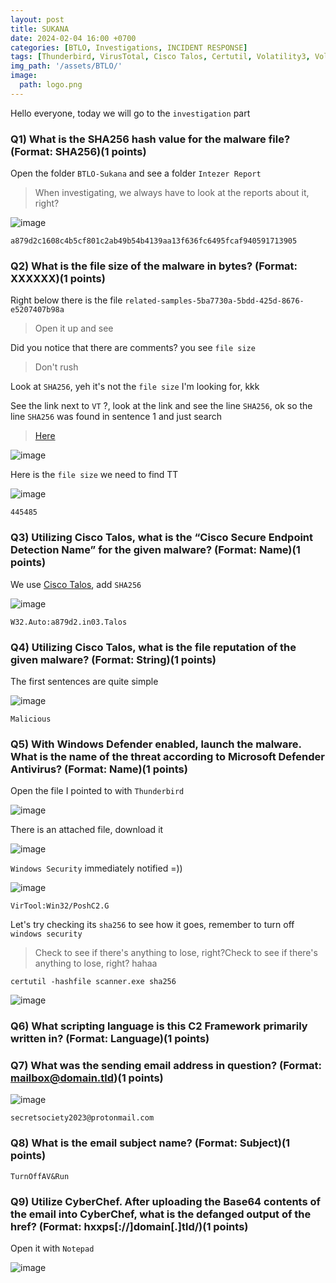 ```yaml
---
layout: post
title: SUKANA 
date: 2024-02-04 16:00 +0700
categories: [BTLO, Investigations, INCIDENT RESPONSE]
tags: [Thunderbird, VirusTotal, Cisco Talos, Certutil, Volatility3, Volatility Workbench, Autopsy, Wireshark, Timeline Explorer, CyberChef, MFTECmd, Blue Team, btlo]     # TAG names should always be lowercase
img_path: '/assets/BTLO/'
image: 
  path: logo.png
--- 
```


Hello everyone, today we will go to the `investigation` part

### Q1) What is the SHA256 hash value for the malware file? (Format: SHA256)(1 points)

Open the folder `BTLO-Sukana` and see a folder `Intezer Report` 
> When investigating, we always have to look at the reports about it, right?

![image](https://github.com/zs0b/zs0b.github.io/assets/118095276/5c1fcfb1-94fd-4e0b-8f9b-de776c93fbc2)

`a879d2c1608c4b5cf801c2ab49b54b4139aa13f636fc6495fcaf940591713905` 

### Q2) What is the file size of the malware in bytes? (Format: XXXXXX)(1 points)

Right below there is the file `related-samples-5ba7730a-5bdd-425d-8676-e5207407b98a`
> Open it up and see

Did you notice that there are comments? you see `file size`
> Don't rush

Look at `SHA256`, yeh it's not the `file size` I'm looking for, kkk

See the link next to `VT` ?, look at the link and see the line `SHA256`, ok so the line `SHA256` was found in sentence 1 and just search
> [Here](https://www.virustotal.com/gui/file/a879d2c1608c4b5cf801c2ab49b54b4139aa13f636fc6495fcaf940591713905/details) 

![image](https://github.com/zs0b/zs0b.github.io/assets/118095276/dfd75d5a-42d5-4810-8816-5f10b9822144)

Here is the `file size` we need to find TT

![image](https://github.com/zs0b/zs0b.github.io/assets/118095276/6ee67a3b-b8f7-4319-b47c-1d95b4c73386)

`445485`

### Q3) Utilizing Cisco Talos, what is the “Cisco Secure Endpoint Detection Name” for the given malware? (Format: Name)(1 points)

We use [Cisco Talos](https://www.talosintelligence.com/talos_file_reputation), add `SHA256` 

![image](https://github.com/zs0b/zs0b.github.io/assets/118095276/e9139449-69f6-439b-b1b5-d1f78c189059)

`W32.Auto:a879d2.in03.Talos`

### Q4) Utilizing Cisco Talos, what is the file reputation of the given malware? (Format: String)(1 points)

The first sentences are quite simple

![image](https://github.com/zs0b/zs0b.github.io/assets/118095276/d7804afd-ac6e-4ade-a7e7-603d6cad1647)

`Malicious`

### Q5) With Windows Defender enabled, launch the malware. What is the name of the threat according to Microsoft Defender Antivirus? (Format: Name)(1 points)

Open the file I pointed to with `Thunderbird`

![image](https://github.com/zs0b/zs0b.github.io/assets/118095276/eea9c62c-4e8c-464a-b20e-498cee102396)

There is an attached file, download it

![image](https://github.com/zs0b/zs0b.github.io/assets/118095276/5a43ba59-abff-4548-bf00-b4b459bac059)

`Windows Security` immediately notified =)) 

![image](https://github.com/zs0b/zs0b.github.io/assets/118095276/e55b8db2-9dca-42f9-8c48-3088c7bc7859)

`VirTool:Win32/PoshC2.G` 

Let's try checking its `sha256` to see how it goes, remember to turn off `windows security`
> Check to see if there's anything to lose, right?Check to see if there's anything to lose, right? hahaa

```
certutil -hashfile scanner.exe sha256

```

![image](https://github.com/zs0b/zs0b.github.io/assets/118095276/02a427a5-9694-477d-abd6-e1bffe0ec701)

### Q6) What scripting language is this C2 Framework primarily written in? (Format: Language)(1 points)

### Q7) What was the sending email address in question? (Format: mailbox@domain.tld)(1 points)

![image](https://github.com/zs0b/zs0b.github.io/assets/118095276/98d41a52-ea5b-463a-9da4-7a9afaee8d26)

`secretsociety2023@protonmail.com`

### Q8) What is the email subject name? (Format: Subject)(1 points)

`TurnOffAV&Run`

### Q9) Utilize CyberChef. After uploading the Base64 contents of the email into CyberChef, what is the defanged output of the href? (Format: hxxps[://]domain[.]tld/)(1 points)

Open it with `Notepad`

![image](https://github.com/zs0b/zs0b.github.io/assets/118095276/fce28968-ba9a-44be-9db5-448ddc2f8389)
















